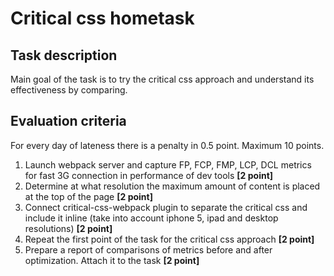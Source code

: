 # Critical css hometask

## Task description
Main goal of the task is to try the critical css approach and understand its effectiveness by comparing.

## Evaluation criteria
For every day of lateness there is a penalty in 0.5 point. Maximum 10 points. 

1. Launch webpack server and capture FP, FCP, FMP, LCP, DCL metrics for fast 3G connection in performance of dev tools **[2 point]**
2. Determine at what resolution the maximum amount of content is placed at the top of the page **[2 point]**
3. Connect critical-css-webpack plugin to separate the critical css and include it inline (take into account iphone 5,
   ipad and desktop resolutions) **[2 point]**
4. Repeat the first point of the task for the critical css approach **[2 point]**
5. Prepare a report of comparisons of metrics before and after optimization. Attach it to the task **[2 point]**

